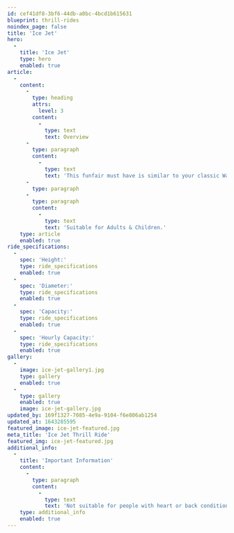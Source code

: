 ```yaml
---
id: cef41df8-3bf6-44db-a0bc-4bcd1b615631
blueprint: thrill-rides
noindex_page: false
title: 'Ice Jet'
hero:
  -
    title: 'Ice Jet'
    type: hero
    enabled: true
article:
  -
    content:
      -
        type: heading
        attrs:
          level: 3
        content:
          -
            type: text
            text: Overview
      -
        type: paragraph
        content:
          -
            type: text
            text: 'This funfair must have is similar to your classic Waltzer style ride, but rather than spinning around, the carriages are fixed in place and spin around over the hills. This is a fantastic ride for everyone to enjoy a bit of adrenaline, to be left rattled by the speeds it reaches.'
      -
        type: paragraph
      -
        type: paragraph
        content:
          -
            type: text
            text: 'Suitable for Adults & Children.'
    type: article
    enabled: true
ride_specifications:
  -
    spec: 'Height:'
    type: ride_specifications
    enabled: true
  -
    spec: 'Diameter:'
    type: ride_specifications
    enabled: true
  -
    spec: 'Capacity:'
    type: ride_specifications
    enabled: true
  -
    spec: 'Hourly Capacity:'
    type: ride_specifications
    enabled: true
gallery:
  -
    image: ice-jet-gallery1.jpg
    type: gallery
    enabled: true
  -
    type: gallery
    enabled: true
    image: ice-jet-gallery.jpg
updated_by: 169f1327-7085-4e9a-9104-f6e806ab1254
updated_at: 1643285595
featured_image: ice-jet-featured.jpg
meta_title: 'Ice Jet Thrill Ride'
featured_img: ice-jet-featured.jpg
additional_info:
  -
    title: 'Important Information'
    content:
      -
        type: paragraph
        content:
          -
            type: text
            text: 'Not suitable for people with heart or back conditions or of a nervous disposition should avoid riding. Other medical conditions that may preclude riding include pregnancy, recent surgery, broken bones, or neck problems.'
    type: additional_info
    enabled: true
---
```

